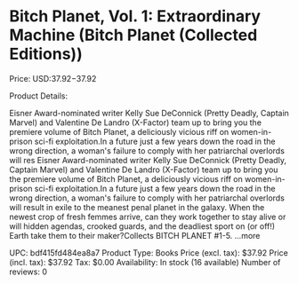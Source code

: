 # Bitch Planet, Vol. 1: Extraordinary Machine (Bitch Planet (Collected Editions))

Price: USD:$37.92-$37.92

Product Details:

Eisner Award-nominated writer Kelly Sue DeConnick (Pretty Deadly, Captain Marvel) and Valentine De Landro (X-Factor) team up to bring you the premiere volume of Bitch Planet, a deliciously vicious riff on women-in-prison sci-fi exploitation.In a future just a few years down the road in the wrong direction, a woman's failure to comply with her patriarchal overlords will res Eisner Award-nominated writer Kelly Sue DeConnick (Pretty Deadly, Captain Marvel) and Valentine De Landro (X-Factor) team up to bring you the premiere volume of Bitch Planet, a deliciously vicious riff on women-in-prison sci-fi exploitation.In a future just a few years down the road in the wrong direction, a woman's failure to comply with her patriarchal overlords will result in exile to the meanest penal planet in the galaxy. When the newest crop of fresh femmes arrive, can they work together to stay alive or will hidden agendas, crooked guards, and the deadliest sport on (or off!) Earth take them to their maker?Collects BITCH PLANET #1-5. ...more

UPC: bdf415fd484ea8a7
Product Type: Books
Price (excl. tax): $37.92
Price (incl. tax): $37.92
Tax: $0.00
Availability: In stock (16 available)
Number of reviews: 0